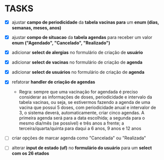 # TASKS

- [x] ajustar **campo de periodicidade** da **tabela vacinas para** um **enum (dias, semanas, meses, anos)**

- [x] ajustar **compo de situacao** da **tabela agendas** para receber um valor **enum ("Agendado", "Cancelado", "Realizado")**

- [x] adicionar **select de alergias** no formulário de criação de **usuário**

- [x] adicionar **select de vacinas** no formulário de criação de **agenda**

- [x] adicionar **select de usuários** no formulário de criação de **agenda**

- [x] refatorar **handler de criação de agendas**
    
    - Regra: sempre que uma vacinação for agendada é preciso considerar as informações de doses, periodicidade e intervalo da tabela vacinas, ou seja, se estivermos fazendo a agenda de uma vacina que possui 5 doses, com periodicidade anual e intervalor de 3, o sistema deverá, automaticamente, criar cinco agendas. A primeira agenda será para a data escolhida; a segunda para o mesmo dia/mês (se possível) e três anos a frente; a terceira/quarta/quinta para daqui a 6 anos, 9 anos e 12 anos

- [ ] criar opções de marcar agenda como "Cancelada" ou "Realizada"

- [ ] alterar **input de estado (uf)** no **formulário do usuário** para um **select com os 26 etados**
